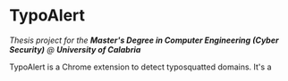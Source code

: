 # TypoAlert
_Thesis project for the **Master's Degree in Computer Engineering (Cyber Security)** @ **University of Calabria**_

TypoAlert is a Chrome extension to detect typosquatted domains. It's a 
